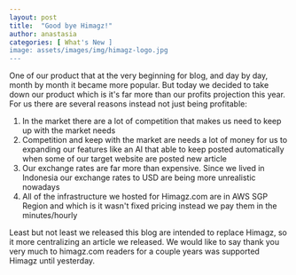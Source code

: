 ```yaml
---
layout: post
title:  "Good bye Himagz!"
author: anastasia
categories: [ What's New ]
image: assets/images/img/himagz-logo.jpg
---
```

One of our product that at the very beginning for blog, and day by day, month by month it became more popular. But today we decided to take down our product which is it's far more than our profits projection this year. For us there are several reasons instead not just being profitable:
<ol>
<li>In the market there are a lot of competition that makes us need to keep up with the market needs</li>
<li>Competition and keep with the market are needs a lot of money for us to expanding our features like an AI that able to keep posted automatically when some of our target website are posted new article</li>
<li>Our exchange rates are far more than expensive. Since we lived in Indonesia our exchange rates to USD are being more unrealistic nowadays</li>
<li>All of the infrastructure we hosted for Himagz.com are in AWS SGP Region and which is it wasn't fixed pricing instead we pay them in the minutes/hourly</li>
</ol>

Least but not least we released this blog are intended to replace Himagz, so it more centralizing an article we released. We would like to say thank you very much to himagz.com readers for a couple years was supported Himagz until yesterday.
